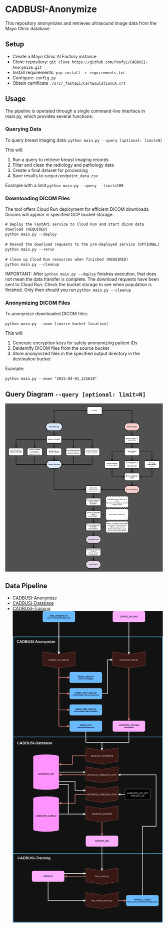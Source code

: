 # CADBUSI-Anonymize

This repository anonymizes and retrieves ultrasound image data from the Mayo Clinic database. 

## Setup

- Create a Mayo Clinic AI Factory instance
- Clone repository: `git clone https://github.com/Poofy1/CADBUSI-Anonymize.git`
- Install requirements: `pip install -r requirements.txt`
- Configure: `config.py`
- Obtain certificate `./src/_fastapi/CertEmulationCA.crt`

## Usage

The pipeline is operated through a single command-line interface in main.py, which provides several functions:

### Querying Data

To query breast imaging data:
`python main.py --query [optional: limit=N]`

This will:
1. Run a query to retrieve breast imaging records
2. Filter and clean the radiology and pathology data
3. Create a final dataset for processing
4. Save results to `output/endpoint_data.csv`

Example with a limit:`python main.py --query --limit=100`


### Downloading DICOM Files

The tool offers Cloud Run deployment for efficient DICOM downloads. Dicoms will appear in specified GCP bucket storage:
```
# Deploy the FastAPI service to Cloud Run and start dicom data download (REQUIRED)
python main.py --deploy

# Resend the download requests to the pre-deployed service (OPTIONAL)
python main.py --rerun 

# Clean up Cloud Run resources when finished (REQUIRED)
python main.py --cleanup
```

IMPORTANT: After `python main.py --deploy` finishes execution, that does not mean the data transfer is complete. The download requests have been sent to Cloud Run. Check the bucket storage to see when population is finished. Only then should you run `python main.py --cleanup`

### Anonymizing DICOM Files

To anonymize downloaded DICOM files:

`python main.py --anon [source-bucket-location]`

This will:
1. Generate encryption keys for safely anonymizing patient IDs
2. Deidentify DICOM files from the source bucket
3. Store anonymized files in the specified output directory in the destination bucket

Example:

`python main.py --anon "2025-04-01_221610"`

## Query Diagram `--query [optional: limit=N]`
![CASBUSI Query](/demo/CADBUSI_Query.png)

## Data Pipeline
- [CADBUSI-Anonymize](https://github.com/Poofy1/CADBUSI-Anonymize)
- [CADBUSI-Database](https://github.com/Poofy1/CADBUSI-Database)
- [CADBUSI-Training](https://github.com/Poofy1/CADBUSI-Training)
![CADBUSI Pipeline](https://raw.githubusercontent.com/Poofy1/CADBUSI-Database/main/pipeline/CADBUSI-Pipeline.png)

